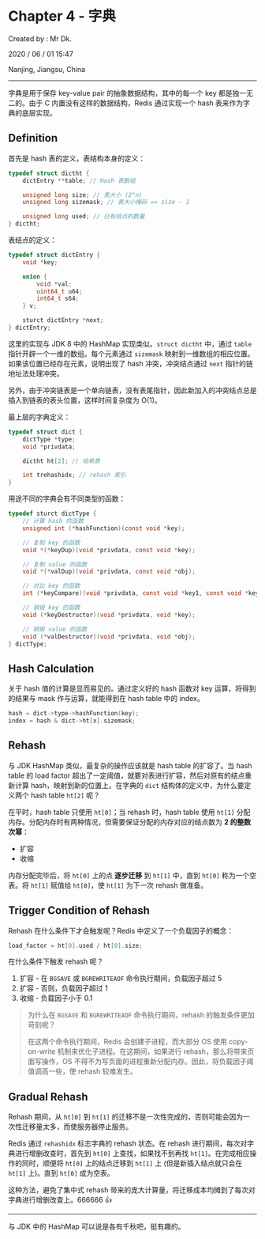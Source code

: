 # Chapter 4 - 字典

Created by : Mr Dk.

2020 / 06 / 01 15:47

Nanjing, Jiangsu, China

---

字典是用于保存 key-value pair 的抽象数据结构，其中的每一个 key 都是独一无二的。由于 C 内置没有这样的数据结构，Redis 通过实现一个 hash 表来作为字典的底层实现。

## Definition

首先是 hash 表的定义，表结构本身的定义：

```c
typedef struct dictht {
    dictEntry **table; // Hash 表数组

    unsigned long size; // 表大小 (2^n)
    unsigned long sizemask; // 表大小掩码 == size - 1

    unsigned long used; // 已有结点的数量
} dictht;
```

表结点的定义：

```c
typedef struct dictEntry {
    void *key;

    union {
        void *val;
        uint64_t u64;
        int64_t s64;
    } v;

    sturct dictEntry *next;
} dictEntry;
```

这里的实现与 JDK 8 中的 HashMap 实现类似。`struct dictht` 中，通过 `table` 指针开辟一个一维的数组。每个元素通过 `sizemask` 映射到一维数组的相应位置。如果该位置已经存在元素，说明出现了 hash 冲突，冲突结点通过 `next` 指针的链地址法处理冲突。

另外，由于冲突链表是一个单向链表，没有表尾指针，因此新加入的冲突结点总是插入到链表的表头位置，这样时间复杂度为 O(1)。

最上层的字典定义：

```c
typedef struct dict {
    dictType *type;
    void *privdata;

    dictht ht[2]; // 哈希表

    int trehashidx; // rehash 索引
}
```

用途不同的字典会有不同类型的函数：

```c
typedef sturct dictType {
    // 计算 hash 的函数
    unsigned int (*hashFunction)(const void *key);

    // 复制 key 的函数
    void *(*keyDup)(void *privdata, const void *key);

    // 复制 value 的函数
    void *(*valDup)(void *privdata, const void *obj);

    // 对比 key 的函数
    int (*keyCompare)(void *privdata, const void *key1, const void *key2);

    // 销毁 key 的函数
    void (*keyDestructor)(void *privdata, void *key);

    // 销毁 value 的函数
    void (*valDestructor)(void *privdata, void *obj);
} dictType;
```

## Hash Calculation

关于 hash 值的计算是显而易见的。通过定义好的 hash 函数对 key 运算，将得到的结果与 mask 作与运算，就能得到在 hash table 中的 index。

```c
hash = dict->type->hashFunction(key);
index = hash & dict->ht[x].sizemask;
```

## Rehash

与 JDK HashMap 类似，最复杂的操作应该就是 hash table 的扩容了。当 hash table 的 load factor 超出了一定阈值，就要对表进行扩容，然后对原有的结点重新计算 hash，映射到新的位置上。在字典的 `dict` 结构体的定义中，为什么要定义两个 hash table `ht[2]` 呢？

在平时，hash table 只使用 `ht[0]`；当 rehash 时，hash table 使用 `ht[1]` 分配内存。分配内存时有两种情况，但需要保证分配的内存对应的结点数为 **2 的整数次幂**：

- 扩容
- 收缩

内存分配完毕后，将 `ht[0]` 上的点 **逐步迁移** 到 `ht[1]` 中，直到 `ht[0]` 称为一个空表。将 `ht[1]` 赋值给 `ht[0]`，使 `ht[1]` 为下一次 rehash 做准备。

## Trigger Condition of Rehash

Rehash 在什么条件下才会触发呢？Redis 中定义了一个负载因子的概念：

```c
load_factor = ht[0].used / ht[0].size;
```

在什么条件下触发 rehash 呢？

1. 扩容 - 在 `BGSAVE` 或 `BGREWRITEAOF` 命令执行期间，负载因子超过 5
2. 扩容 - 否则，负载因子超过 1
3. 收缩 - 负载因子小于 0.1

> 为什么在 `BGSAVE` 和 `BGREWRITEAOF` 命令执行期间，rehash 的触发条件更加苛刻呢？
>
> 在这两个命令执行期间，Redis 会创建子进程，而大部分 OS 使用 copy-on-write 机制来优化子进程。在这期间，如果进行 rehash，那么将带来页面写操作，OS 不得不为写页面的进程重新分配内存。因此，将负载因子阈值调高一些，使 rehash 较难发生。

## Gradual Rehash

Rehash 期间，从 `ht[0]` 到 `ht[1]` 的迁移不是一次性完成的，否则可能会因为一次性迁移量太多，而使服务器停止服务。

Redis 通过 `rehashidx` 标志字典的 rehash 状态。在 rehash 进行期间，每次对字典进行增删改查时，首先到 `ht[0]` 上查找，如果找不到再找 `ht[1]`。在完成相应操作的同时，顺便将 `ht[0]` 上的结点迁移到 `ht[1]` 上 (但是新插入结点就只会在 `ht[1]` 上)。直到 `ht[0]` 成为空表。

这种方法，避免了集中式 rehash 带来的庞大计算量，将迁移成本均摊到了每次对字典进行增删改查上。666666 👍

---

与 JDK 中的 HashMap 可以说是各有千秋吧，挺有趣的。
